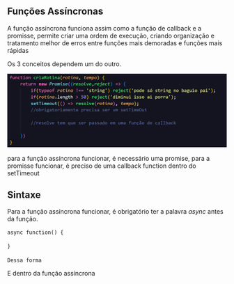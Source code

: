 ## Funções Assíncronas

A função assíncrona funciona assim como a função de callback e a promisse, permite criar uma ordem de execução, criando organização e tratamento melhor de erros entre funções mais demoradas e funções mais rápidas

Os 3 conceitos dependem um do outro.

![alt text](image.png)

para a função assíncrona funcionar, é necessário uma promise, para a promisse funcionar, é preciso de uma callback function dentro do setTimeout

## Sintaxe 

Para a função assíncrona funcionar, é obrigatório ter a palavra *async* antes da função.

    async function() {

    }

    Dessa forma

E dentro da função assíncrona